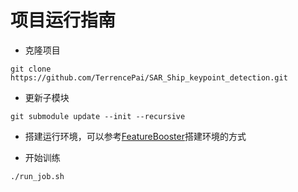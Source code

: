 # 项目运行指南
- 克隆项目
```
git clone https://github.com/TerrencePai/SAR_Ship_keypoint_detection.git
```
- 更新子模块
```
git submodule update --init --recursive
```
- 搭建运行环境，可以参考[FeatureBooster](https://github.com/SJTU-ViSYS/FeatureBooster.git)搭建环境的方式

- 开始训练
```
./run_job.sh
```
